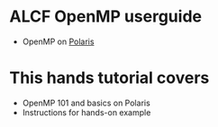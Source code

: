 # ALCF OpenMP userguide
 - OpenMP on [Polaris](https://docs.alcf.anl.gov/polaris/programming-models/openmp-polaris/)

# This hands tutorial covers
 - OpenMP 101 and basics on Polaris
 - Instructions for hands-on example
